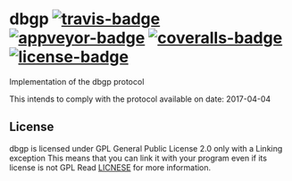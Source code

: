 # dbgp [![travis-badge][]][travis] [![appveyor-badge][]][appveyor] [![coveralls-badge][]][coveralls] [![license-badge][]][license]

Implementation of the dbgp protocol

This intends to comply with the protocol available on date: 2017-04-04

## License

dbgp is licensed under GPL General Public License 2.0 only with a Linking exception
This means that you can link it with your program even if its license is not GPL
Read [LICNESE][license] for more information.

[travis-badge]: https://img.shields.io/travis/afonso360/dbgp/master.svg?style=flat-square
[appveyor-badge]: https://img.shields.io/appveyor/ci/afonso360/dbgp/master.svg?style=flat-square
[coveralls-badge]: https://img.shields.io/coveralls/afonso360/dbgp/master.svg?style=flat-square
[license-badge]: https://img.shields.io/badge/license-GPLv2%20With%20Linking%20exception-blue.svg?style=flat-square
[travis]: https://travis-ci.org/afonso360/dbgp
[appveyor]: https://ci.appveyor.com/project/afonso360/dbgp
[coveralls]: https://coveralls.io/github/afonso360/dbgp
[license]: LICENSE


